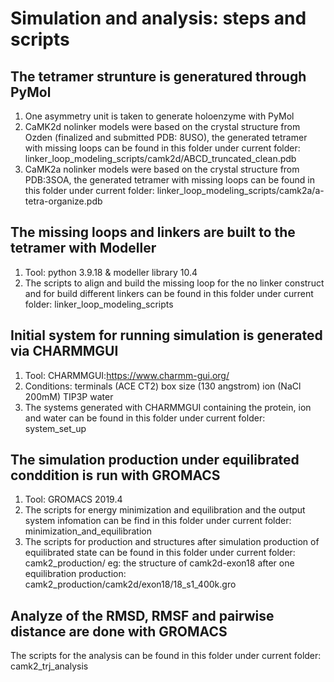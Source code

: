 # Simulation and analysis: steps and scripts

## The tetramer strunture is generatured through PyMol

1. One asymmetry unit is taken to generate holoenzyme with PyMol
2. CaMK2d nolinker models were based on the crystal structure from Ozden (finalized and submitted PDB: 8USO), the generated tetramer with missing loops can be found in this folder under current folder: linker_loop_modeling_scripts/camk2d/ABCD_truncated_clean.pdb
3. CaMK2a nolinker models were based on the crystal structure from PDB:3SOA, the generated tetramer with missing loops can be found in this folder under current folder: linker_loop_modeling_scripts/camk2a/a-tetra-organize.pdb


## The missing loops and linkers are built to the tetramer with Modeller

1. Tool: python 3.9.18 & modeller library 10.4
2. The scripts to align and build the missing loop for the no linker construct and for build different linkers can be found in this folder under current folder: linker_loop_modeling_scripts

## Initial system for running simulation is generated via CHARMMGUI

1. Tool: CHARMMGUI:https://www.charmm-gui.org/
2. Conditions: 
    terminals (ACE CT2)
    box size (130 angstrom)
    ion (NaCl 200mM)
    TIP3P water
3. The systems generated with CHARMMGUI containing the protein, ion and water can be found in this folder under current folder: system_set_up

## The simulation production under equilibrated conddition is run with GROMACS

1. Tool: GROMACS 2019.4
2. The scripts for energy minimization and equilibration and the output system infomation can be find in this folder under current folder: minimization_and_equilibration
3. The scripts for production and structures after simulation production of equilibrated state can be found in this folder under current folder: camk2_production/
    eg: the structure of camk2d-exon18 after one equilibration production: camk2_production/camk2d/exon18/18_s1_400k.gro

## Analyze of the RMSD, RMSF and pairwise distance are done with GROMACS

The scripts for the analysis can be found in this folder under current folder: camk2_trj_analysis

